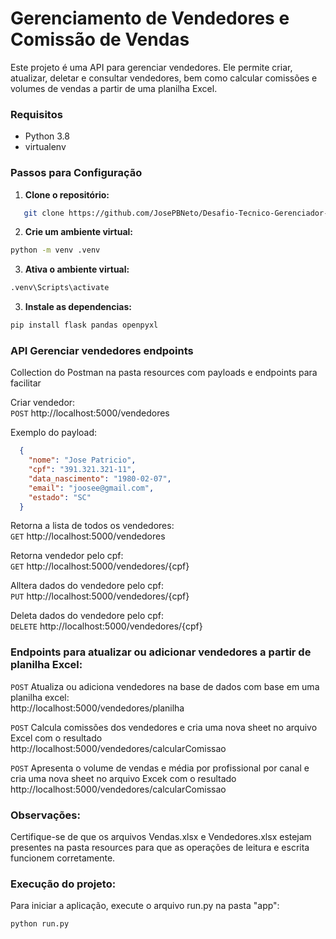 # Gerenciamento de Vendedores e Comissão de Vendas

Este projeto é uma API para gerenciar vendedores. Ele permite criar, atualizar, deletar e consultar vendedores, bem como calcular comissões e volumes de vendas a partir de uma planilha Excel.

### Requisitos

- Python 3.8
- virtualenv 

### Passos para Configuração

1. **Clone o repositório:**

```bash
   git clone https://github.com/JosePBNeto/Desafio-Tecnico-Gerenciador-Vendedores.git
```
2. **Crie um ambiente virtual:**
  ```bash
python -m venv .venv
```
3. **Ativa o ambiente virtual:**
```bash
.venv\Scripts\activate
```
3. **Instale as dependencias:**
```bash
pip install flask pandas openpyxl 
```
### API Gerenciar vendedores endpoints
Collection do Postman na pasta resources com payloads e endpoints para facilitar

Criar vendedor: <br />
`POST` http://localhost:5000/vendedores

Exemplo do payload:
```JSON
  {
    "nome": "Jose Patricio",
    "cpf": "391.321.321-11",
    "data_nascimento": "1980-02-07",
    "email": "joosee@gmail.com",
    "estado": "SC"
  }
```
Retorna a lista de todos os vendedores: <br />
`GET` http://localhost:5000/vendedores

Retorna vendedor pelo cpf: <br />
`GET` http://localhost:5000/vendedores/{cpf}

Alltera dados do vendedore pelo cpf: <br />
`PUT` http://localhost:5000/vendedores/{cpf}

Deleta dados do vendedore pelo cpf: <br />
`DELETE` http://localhost:5000/vendedores/{cpf}


### Endpoints para atualizar ou adicionar vendedores a partir de planilha Excel:

`POST` Atualiza ou adiciona vendedores na base de dados com base em uma planilha excel: <br />
http://localhost:5000/vendedores/planilha

`POST` Calcula comissões dos vendedores e cria uma nova sheet no arquivo Excel com o resultado <br />
http://localhost:5000/vendedores/calcularComissao

`POST` Apresenta o volume de vendas e média por profissional por canal e cria uma nova sheet no arquivo Excek com o resultado<br />
http://localhost:5000/vendedores/calcularComissao

### Observações:
Certifique-se de que os arquivos Vendas.xlsx e Vendedores.xlsx estejam presentes na pasta resources para que as operações de leitura e escrita funcionem corretamente.

### Execução do projeto:
Para iniciar a aplicação, execute o arquivo run.py na pasta "app":

```bash
python run.py
```
















